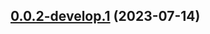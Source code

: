 ## [0.0.2-develop.1](https://git.lumeweb.com/LumeWeb/kernel-ipfs-client/compare/v0.0.1...v0.0.2-develop.1) (2023-07-14)
